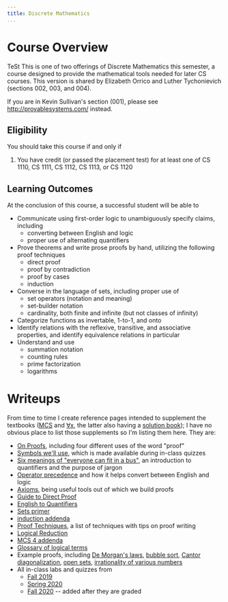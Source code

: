 ```yaml
---
title: Discrete Mathematics
...
```


# Course Overview 
TeSt
This is one of two offerings of Discrete Mathematics this semester,
a course designed to provide the mathematical tools needed for later CS courses.
This version is shared by Elizabeth Orrico and Luther Tychonievich (sections 002, 003, and 004).

If you are in Kevin Sullivan's section (001), please see <http://provablesystems.com/> instead.

## Eligibility

You should take this course if and only if

1. You have credit (or passed the placement test) for at least one of CS 1110, CS 1111, CS 1112, CS 1113, or CS 1120

## Learning Outcomes

At the conclusion of this course, a successful student will be able to

- Communicate using first-order logic to unambiguously specify claims, including
    - converting between English and logic
    - proper use of alternating quantifiers
- Prove theorems and write prose proofs by hand, utilizing the following proof techniques
    - direct proof
    - proof by contradiction
    - proof by cases
    - induction
- Converse in the language of sets, including proper use of
    - set operators (notation and meaning)
    - set-builder notation
    - cardinality, both finite and infinite (but not classes of infinity)
- Categorize functions as invertable, 1-to-1, and onto
- Identify relations with the reflexive, transitive, and associative properties, and identify equivalence relations in particular
- Understand and use 
    - summation notation
    - counting rules
    - prime factorization
    - logarithms

# Writeups

From time to time I create reference pages intended to supplement the textbooks ([MCS](files/mcs.pdf) and [∀x](files/forallx.pdf), the latter also having a [solution book](http://forallx.openlogicproject.org/solutions/forallxsol.pdf));
I have no obvious place to list those supplements so I'm listing them here. They are:

- [On Proofs](proofs.html), including four different uses of the word "proof"
- [Symbols we'll use](symbols.html), which is made available during in-class quizzes
- [Six meanings of "everyone can fit in a bus"](bus-example.html), an introduction to quantifiers and the purpose of jargon
- [Operator precedence](mainoperator.html) and how it helps convert between English and logic
- [Axioms](axioms.html), being useful tools out of which we build proofs
- [Guide to Direct Proof](direct.html)
- [English to Quantifiers](eng2quant.html)
- [Sets primer](sets.html)
- [induction addenda](induction.html)
- [Proof Techniques](techniques-q8.html), a list of techniques with tips on proof writing
- [Logical Reduction](reducibility.html)
- [MCS 4 addenda](chap4.html)
- [Glossary of logical terms](glossary.html)
- Example proofs, including [De Morgan's laws](demorgan.html), [bubble sort](bubble.html), [Cantor diagonalization](cantor.html), [open sets](openset.html), [irrationality of various numbers](irrationality.html)
- All in-class labs and quizzes from
    - [Fall 2019](files/f2019)
    - [Spring 2020](files/s2020)
    - [Fall 2020](files/f2020) -- added after they are graded

